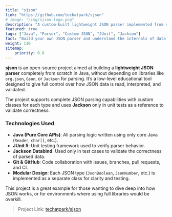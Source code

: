 ```yaml
---
title: "sjson"
link: "https://github.com/techatpark/sjson"
# image: "/img/sjson-logo.png"
description: "A custom-built lightweight JSON parser implemented from scratch in Java"
featured: true
tags: ["Java", "Parser", "Custom JSON", "JUnit", "Jackson"]
fact: "Build your own JSON parser and understand the internals of data parsing."
weight: 110
sitemap: 
    priority: 0.8
---
```


**sjson** is an open-source project aimed at building a **lightweight JSON parser** completely from scratch in Java, without depending on libraries like `org.json`, `Gson`, or `Jackson` for parsing. It’s a low-level educational tool designed to give full control over how JSON data is read, interpreted, and validated.

The project supports complete JSON parsing capabilities with custom classes for each type and uses **Jackson** only in unit tests as a reference to validate correctness.



### Technologies Used

- **Java (Pure Core APIs)**: All parsing logic written using only core Java (`Reader`, `char[]`, etc.).
- **JUnit 5**: Unit testing framework used to verify parser behavior.
- **Jackson Databind**: Used only in test cases to validate the correctness of parsed data.
- **Git & GitHub**: Code collaboration with issues, branches, pull requests, and CI.
- **Modular Design**: Each JSON type (`JsonBoolean`, `JsonNumber`, etc.) is implemented as a separate class for clarity and testing.

This project is a great example for those wanting to dive deep into how JSON works, or for environments where using full libraries would be overkill.

> Project Link: [techatpark/sjson](https://github.com/techatpark/sjson)
